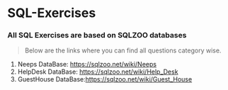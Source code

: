 # SQL-Exercises

### All SQL Exercises are based on SQLZOO databases

> Below are the links where you can find all questions category wise.


 1. Neeps DataBase: https://sqlzoo.net/wiki/Neeps 
 2. HelpDesk DataBase: https://sqlzoo.net/wiki/Help_Desk 
 3. GuestHouse DataBase:https://sqlzoo.net/wiki/Guest_House
